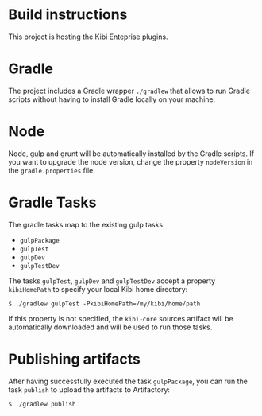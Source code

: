 Build instructions
==================

This project is hosting the Kibi Enteprise plugins.

# Gradle

The project includes a Gradle wrapper `./gradlew` that allows to run Gradle scripts without having
to install Gradle locally on your machine.

# Node

Node, gulp and grunt will be automatically installed by the Gradle scripts. If you want to upgrade the
node version, change the property `nodeVersion` in the `gradle.properties` file.

# Gradle Tasks

The gradle tasks map to the existing gulp tasks:

* `gulpPackage`
* `gulpTest`
* `gulpDev`
* `gulpTestDev`

The tasks `gulpTest`, `gulpDev` and `gulpTestDev` accept a property `kibiHomePath` to specify your local
Kibi home directory:

    $ ./gradlew gulpTest -PkibiHomePath=/my/kibi/home/path

If this property is not specified, the `kibi-core` sources artifact will be automatically downloaded and
 will be used to run those tasks.

# Publishing artifacts

After having successfully executed the task `gulpPackage`, you can run the task `publish` to upload the artifacts
to Artifactory:

    $ ./gradlew publish
